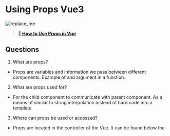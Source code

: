 # Using Props Vue3

![replace_me](https://codeworks.blob.core.windows.net/public/assets/img/illustrations/placeholder.svg)

> **📖 [How to Use Props in Vue](https://codeworksacademy.com/fs-student-guide/resources/wk6/02-Props)**

## Questions

1. What are props?

-   Props are variables and information we pass between different components. Example of and argument in a function.

2. What are props used for?

-   For the child component to communicate with parent component. As a means of similar to string interpolation instead of hard code into a template.

3. Where can props be used or accessed?

-   Props are located in the controller of the Vue. It can be found below the <script> export default{}. it is accessed for decluttering templates and passing in a full url for an img. The best use can be used within  methods and computed props. It can be a Watchers and lifecycle hooks? not known yet.


## Afternoon Assignment Link

**[Repo](https://github.com/Linda-Taing/Gifted-ReVueLab)**

Identify at least 1 takeaway from today's assignment

- understanding better the uses of Vue but still needing to refresh and remember the other methods and function to tie in. all in all got further in this lab then I did in the last Gifted.
